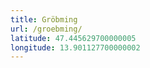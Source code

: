 ```yaml
---
title: Gröbming
url: /groebming/
latitude: 47.445629700000005
longitude: 13.901127700000002
---
```

